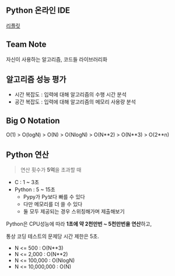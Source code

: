 ## Python 온라인 IDE
[리플릿](https://replit.com/new/python3)

## Team Note
자신이 사용하는 알고리즘, 코드들 라이브러리화

## 알고리즘 성능 평가
- 시간 복잡도 : 입력에 대해 알고리즘의 수행 시간 분석
- 공간 복잡도 : 입력에 대해 알고리즘의 메모리 사용량 분석

## Big O Notation
O(1) > O(logN) > O(N) > O(NlogN) > O(N\**2) > O(N\**3) > O(2\**n)

## Python 연산
> 연산 횟수가 **5억**을 초과할 때

- C : 1 ~ 3초
- Python : 5 ~ 15초 
  - Pypy가 Py보다 빠를 수 있다
  - 다만 메모리를 더 쓸 수 있다
  - 둘 모두 제공되는 경우 스위칭해가며 제출해보기

<!-- N이 5,000을 초과하고 알고리즘 시간 복잡도가 O(N\**3) 일 때, -->

Python은 CPU성능에 따라 **1초에 약 2천만번 ~ 5천만번을 연산**하고,

통상 코딩 테스트의 문제당 시간 제한은 5초.

- N <= 500 : O(N\**3)
- N <= 2,000 : O(N\**2)
- N <= 100,000 : O(NlogN)
- N <= 10,000,000 : O(N)